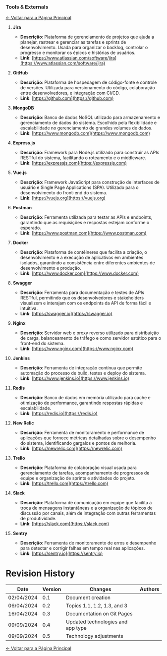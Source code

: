 ### **Tools & Externals**

[← Voltar para a Página Principal](../../index.md)

1. **Jira**

   - **Descrição**: Plataforma de gerenciamento de projetos que ajuda a planejar, rastrear e gerenciar as tarefas e sprints de desenvolvimento. Usada para organizar o backlog, controlar o progresso e monitorar os épicos e histórias de usuários.
   - **Link**: [https://www.atlassian.com/software/jira](https://www.atlassian.com/software/jira)
2. **GitHub**

   - **Descrição**: Plataforma de hospedagem de código-fonte e controle de versões. Utilizada para versionamento do código, colaboração entre desenvolvedores, e integração com CI/CD.
   - **Link**: [https://github.com](https://github.com)
3. **MongoDB**

   - **Descrição**: Banco de dados NoSQL utilizado para armazenamento e gerenciamento de dados do sistema. Escolhido pela flexibilidade e escalabilidade no gerenciamento de grandes volumes de dados.
   - **Link**: [https://www.mongodb.com](https://www.mongodb.com)
4. **Express.js**

   - **Descrição**: Framework para Node.js utilizado para construir as APIs RESTful do sistema, facilitando o roteamento e o middleware.
   - **Link**: [https://expressjs.com](https://expressjs.com)
5. **Vue.js**

   - **Descrição**: Framework JavaScript para construção de interfaces de usuário e Single Page Applications (SPA). Utilizado para o desenvolvimento do front-end do sistema.
   - **Link**: [https://vuejs.org](https://vuejs.org)
6. **Postman**

   - **Descrição**: Ferramenta utilizada para testar as APIs e endpoints, garantindo que as requisições e respostas estejam conforme o esperado.
   - **Link**: [https://www.postman.com](https://www.postman.com)
7. **Docker**

   - **Descrição**: Plataforma de contêineres que facilita a criação, o desenvolvimento e a execução de aplicativos em ambientes isolados, garantindo a consistência entre diferentes ambientes de desenvolvimento e produção.
   - **Link**: [https://www.docker.com](https://www.docker.com)
8. **Swagger**

   - **Descrição**: Ferramenta para documentação e testes de APIs RESTful, permitindo que os desenvolvedores e stakeholders visualizem e interajam com os endpoints da API de forma fácil e intuitiva.
   - **Link**: [https://swagger.io](https://swagger.io)
9. **Nginx**

   - **Descrição**: Servidor web e proxy reverso utilizado para distribuição de carga, balanceamento de tráfego e como servidor estático para o front-end do sistema.
   - **Link**: [https://www.nginx.com](https://www.nginx.com)
10. **Jenkins**

    - **Descrição**: Ferramenta de integração contínua que permite automação do processo de build, testes e deploy do sistema.
    - **Link**: [https://www.jenkins.io](https://www.jenkins.io)
11. **Redis**

    - **Descrição**: Banco de dados em memória utilizado para cache e otimização de performance, garantindo respostas rápidas e escalabilidade.
    - **Link**: [https://redis.io](https://redis.io)
12. **New Relic**

    - **Descrição**: Ferramenta de monitoramento e performance de aplicações que fornece métricas detalhadas sobre o desempenho do sistema, identificando gargalos e pontos de melhoria.
    - **Link**: [https://newrelic.com](https://newrelic.com)
13. **Trello**

    - **Descrição**: Plataforma de colaboração visual usada para gerenciamento de tarefas, acompanhamento de progressos de equipe e organização de sprints e atividades do projeto.
    - **Link**: [https://trello.com](https://trello.com)
14. **Slack**

    - **Descrição**: Plataforma de comunicação em equipe que facilita a troca de mensagens instantâneas e a organização de tópicos de discussão por canais, além de integração com outras ferramentas de produtividade.
    - **Link**: [https://slack.com](https://slack.com)
15. **Sentry**

    - **Descrição**: Ferramenta de monitoramento de erros e desempenho para detectar e corrigir falhas em tempo real nas aplicações.
    - **Link**: [https://sentry.io](https://sentry.io)



# Revision History

| Date       | Version | Changes                           | Authors |
| ---------- | ------- | --------------------------------- | ------- |
| 02/04/2024 | 0.1     | Document creation                 |         |
| 06/04/2024 | 0.2     | Topics 1.1, 1.2, 1.3, and 3       |         |
| 16/04/2024 | 0.3     | Documentation on Git Pages        |         |
| 09/09/2024 | 0.4     | Updated technologies and app type |         |
| 09/09/2024 | 0.5     | Technology adjustments            |         |

[← Voltar para a Página Principal](../../index.md)
